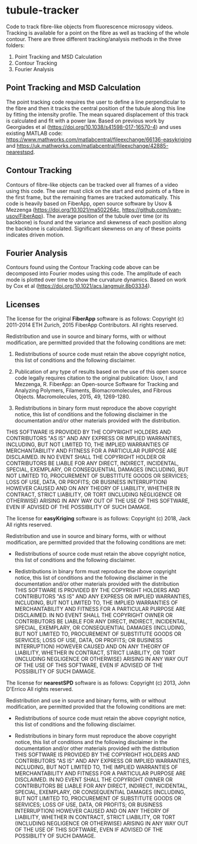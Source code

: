 # tubule-tracker
Code to track fibre-like objects from fluorescence microsopy videos. Tracking is available for a point on the fibre as well as tracking of the whole contour.
There are three different tracking/analysis methods in the three folders: 

  1) Point Tracking and MSD Calculation
  2) Contour Tracking
  3) Fourier Analysis

##  Point Tracking and MSD Calculation
The point tracking code requires the user to define a line perpendicular to the fibre and then it tracks the central position of the tubule along this line by fitting the intensity profile. The mean squared displacement of this track is calculated and fit with a power law. Based on previous work by Georgiades et al (https://doi.org/10.1038/s41598-017-16570-4) and uses existing MATLAB code: https://www.mathworks.com/matlabcentral/fileexchange/66136-easykriging and https://uk.mathworks.com/matlabcentral/fileexchange/42885-nearestspd.


##  Contour Tracking
Contours of fibre-like objects can be tracked over all frames of a video using this code. The user must click on the start and end points of a fibre in the first frame, but the remaining frames are tracked automatically. This code is heavily based on FiberApp, open source software by Usov & Mezzenga (https://doi.org/10.1021/ma502264c, https://github.com/ivan-usov/FiberApp). The average position of the tubule over time (or its backbone) is found and the variance and skewness of each position along the backbone is calculated. Significant skewness on any of these points indicates driven motion.

##  Fourier Analysis
Contours found using the Contour Tracking code above can be decomposed into Fourier modes using this code. The amplitude of each mode is plotted over time to show the curvature dynamics. Based on work by Cox et al (https://doi.org/10.1021/acs.langmuir.8b03334).


## Licenses
The license for the original **FiberApp** software is as follows:
Copyright (c) 2011-2014 ETH Zurich, 2015 FiberApp Contributors. All rights reserved.

Redistribution and use in source and binary forms, with or without modification, are permitted provided that the following conditions are met:

1. Redistributions of source code must retain the above copyright notice, this list of conditions and the following disclaimer.

2. Publication of any type of results based on the use of this open source code legally requires citation to the original publication: Usov, I and Mezzenga, R. FiberApp: an Open-source Software for Tracking and Analyzing Polymers, Filaments, Biomacromolecules, and Fibrous Objects. Macromolecules, 2015, 49, 1269-1280.

3. Redistributions in binary form must reproduce the above copyright notice, this list of conditions and the following disclaimer in the documentation and/or other materials provided with the distribution.

THIS SOFTWARE IS PROVIDED BY THE COPYRIGHT HOLDERS AND CONTRIBUTORS "AS IS" AND ANY EXPRESS OR IMPLIED WARRANTIES, INCLUDING, BUT NOT LIMITED TO, THE IMPLIED WARRANTIES OF MERCHANTABILITY AND FITNESS FOR A PARTICULAR PURPOSE ARE DISCLAIMED. IN NO EVENT SHALL THE COPYRIGHT HOLDER OR CONTRIBUTORS BE LIABLE FOR ANY DIRECT, INDIRECT, INCIDENTAL, SPECIAL, EXEMPLARY, OR CONSEQUENTIAL DAMAGES (INCLUDING, BUT NOT LIMITED TO, PROCUREMENT OF SUBSTITUTE GOODS OR SERVICES; LOSS OF USE, DATA, OR PROFITS; OR BUSINESS INTERRUPTION) HOWEVER CAUSED AND ON ANY THEORY OF LIABILITY, WHETHER IN CONTRACT, STRICT LIABILITY, OR TORT (INCLUDING NEGLIGENCE OR OTHERWISE) ARISING IN ANY WAY OUT OF THE USE OF THIS SOFTWARE, EVEN IF ADVISED OF THE POSSIBILITY OF SUCH DAMAGE.


The license for **easyKriging** software is as follows:
Copyright (c) 2018, Jack
All rights reserved.

Redistribution and use in source and binary forms, with or without
modification, are permitted provided that the following conditions are met:

* Redistributions of source code must retain the above copyright notice, this
  list of conditions and the following disclaimer.

* Redistributions in binary form must reproduce the above copyright notice,
  this list of conditions and the following disclaimer in the documentation
  and/or other materials provided with the distribution
THIS SOFTWARE IS PROVIDED BY THE COPYRIGHT HOLDERS AND CONTRIBUTORS "AS IS"
AND ANY EXPRESS OR IMPLIED WARRANTIES, INCLUDING, BUT NOT LIMITED TO, THE
IMPLIED WARRANTIES OF MERCHANTABILITY AND FITNESS FOR A PARTICULAR PURPOSE ARE
DISCLAIMED. IN NO EVENT SHALL THE COPYRIGHT OWNER OR CONTRIBUTORS BE LIABLE
FOR ANY DIRECT, INDIRECT, INCIDENTAL, SPECIAL, EXEMPLARY, OR CONSEQUENTIAL
DAMAGES (INCLUDING, BUT NOT LIMITED TO, PROCUREMENT OF SUBSTITUTE GOODS OR
SERVICES; LOSS OF USE, DATA, OR PROFITS; OR BUSINESS INTERRUPTION) HOWEVER
CAUSED AND ON ANY THEORY OF LIABILITY, WHETHER IN CONTRACT, STRICT LIABILITY,
OR TORT (INCLUDING NEGLIGENCE OR OTHERWISE) ARISING IN ANY WAY OUT OF THE USE
OF THIS SOFTWARE, EVEN IF ADVISED OF THE POSSIBILITY OF SUCH DAMAGE.


The license for **nearestSPD** software is as follows:
Copyright (c) 2013, John D'Errico
All rights reserved.

Redistribution and use in source and binary forms, with or without
modification, are permitted provided that the following conditions are met:

* Redistributions of source code must retain the above copyright notice, this
  list of conditions and the following disclaimer.

* Redistributions in binary form must reproduce the above copyright notice,
  this list of conditions and the following disclaimer in the documentation
  and/or other materials provided with the distribution
THIS SOFTWARE IS PROVIDED BY THE COPYRIGHT HOLDERS AND CONTRIBUTORS "AS IS"
AND ANY EXPRESS OR IMPLIED WARRANTIES, INCLUDING, BUT NOT LIMITED TO, THE
IMPLIED WARRANTIES OF MERCHANTABILITY AND FITNESS FOR A PARTICULAR PURPOSE ARE
DISCLAIMED. IN NO EVENT SHALL THE COPYRIGHT OWNER OR CONTRIBUTORS BE LIABLE
FOR ANY DIRECT, INDIRECT, INCIDENTAL, SPECIAL, EXEMPLARY, OR CONSEQUENTIAL
DAMAGES (INCLUDING, BUT NOT LIMITED TO, PROCUREMENT OF SUBSTITUTE GOODS OR
SERVICES; LOSS OF USE, DATA, OR PROFITS; OR BUSINESS INTERRUPTION) HOWEVER
CAUSED AND ON ANY THEORY OF LIABILITY, WHETHER IN CONTRACT, STRICT LIABILITY,
OR TORT (INCLUDING NEGLIGENCE OR OTHERWISE) ARISING IN ANY WAY OUT OF THE USE
OF THIS SOFTWARE, EVEN IF ADVISED OF THE POSSIBILITY OF SUCH DAMAGE.
